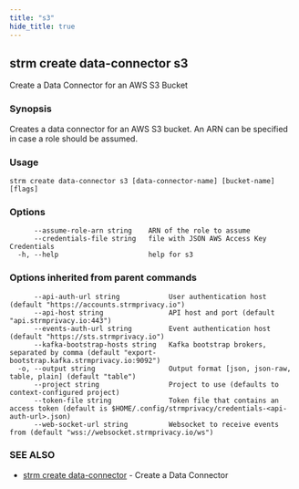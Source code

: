 ```yaml
---
title: "s3"
hide_title: true
---
```

## strm create data-connector s3

Create a Data Connector for an AWS S3 Bucket

### Synopsis

Creates a data connector for an AWS S3 bucket. An ARN can be specified in case a role should be assumed.

### Usage

```
strm create data-connector s3 [data-connector-name] [bucket-name] [flags]
```

### Options

```
      --assume-role-arn string    ARN of the role to assume
      --credentials-file string   file with JSON AWS Access Key Credentials
  -h, --help                      help for s3
```

### Options inherited from parent commands

```
      --api-auth-url string            User authentication host (default "https://accounts.strmprivacy.io")
      --api-host string                API host and port (default "api.strmprivacy.io:443")
      --events-auth-url string         Event authentication host (default "https://sts.strmprivacy.io")
      --kafka-bootstrap-hosts string   Kafka bootstrap brokers, separated by comma (default "export-bootstrap.kafka.strmprivacy.io:9092")
  -o, --output string                  Output format [json, json-raw, table, plain] (default "table")
      --project string                 Project to use (defaults to context-configured project)
      --token-file string              Token file that contains an access token (default is $HOME/.config/strmprivacy/credentials-<api-auth-url>.json)
      --web-socket-url string          Websocket to receive events from (default "wss://websocket.strmprivacy.io/ws")
```

### SEE ALSO

* [strm create data-connector](../index.md)	 - Create a Data Connector

